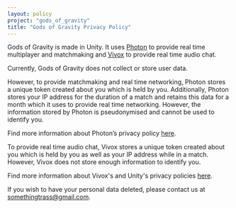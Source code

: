 ```yaml
---
layout: policy
project: "gods_of_gravity"
title: "Gods of Gravity Privacy Policy"
---
```

Gods of Gravity is made in Unity. It uses [Photon](https://www.photonengine.com/en-US/Photon) to provide real time multiplayer and matchmaking and [Vivox](https://unity.com/products/vivox) to provide real time audio chat.

Currently, Gods of Gravity does not collect or store user data.

However, to provide matchmaking and real time networking, Photon stores a unique token created about you which is held by you. Additionally, Photon stores your IP address for the duration of a match and retains this data for a month which it uses to provide real time networking. However, the information stored by Photon is pseudonymised and cannot be used to identify you.

Find more information about Photon’s privacy policy [here](https://dashboard.photonengine.com/en/Account/PrivacyAndCookiePolicy).

To provide real time audio chat, Vivox stores a unique token created about you which is held by you as well as your IP address while in a match. However, Vivox does not store enough information to identify you.

Find more information about Vivox's and Unity's privacy policies [here](https://unity3d.com/legal/privacy-policy).

If you wish to have your personal data deleted, please contact us at somethingtrass@gmail.com.
